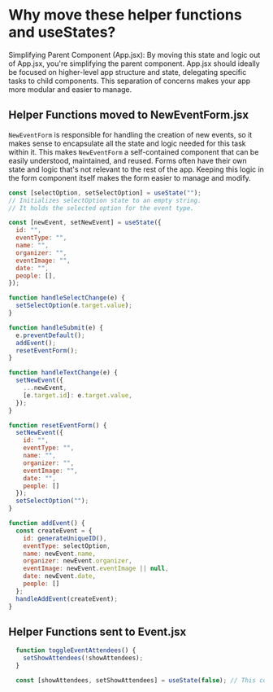 # Why move these helper functions and useStates?
Simplifying Parent Component (App.jsx): By moving this state and logic out of App.jsx, you're simplifying the parent component. App.jsx should ideally be focused on higher-level app structure and state, delegating specific tasks to child components. This separation of concerns makes your app more modular and easier to manage.

## Helper Functions moved to NewEventForm.jsx
`NewEventForm` is responsible for handling the creation of new events, so it makes sense to encapsulate all the state and logic needed for this task within it. This makes `NewEventForm` a self-contained component that can be easily understood, maintained, and reused. Forms often have their own state and logic that's not relevant to the rest of the app. Keeping this logic in the form component itself makes the form easier to manage and modify.

```js
const [selectOption, setSelectOption] = useState(""); 
// Initializes selectOption state to an empty string. 
// It holds the selected option for the event type.

const [newEvent, setNewEvent] = useState({
  id: "",
  eventType: "",
  name: "",
  organizer: "",
  eventImage: "",
  date: "",
  people: [],
});

function handleSelectChange(e) {
  setSelectOption(e.target.value);
}

function handleSubmit(e) {
  e.preventDefault();
  addEvent();
  resetEventForm();
}

function handleTextChange(e) {
  setNewEvent({
    ...newEvent,
    [e.target.id]: e.target.value,
  });
}

function resetEventForm() {
  setNewEvent({
    id: "",
    eventType: "",
    name: "",
    organizer: "",
    eventImage: "",
    date: "",
    people: []
  });
  setSelectOption("");
}

function addEvent() {
  const createEvent = {
    id: generateUniqueID(),
    eventType: selectOption,
    name: newEvent.name,
    organizer: newEvent.organizer,
    eventImage: newEvent.eventImage || null,
    date: newEvent.date,
    people: []
  };
  handleAddEvent(createEvent);
}
```

## Helper Functions sent to Event.jsx
```js
  function toggleEventAttendees() {
    setShowAttendees(!showAttendees);
  }

  const [showAttendees, setShowAttendees] = useState(false); // This controls whether the attendees of an event are displayed.
```